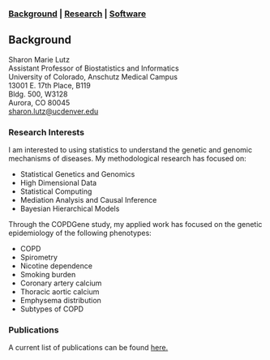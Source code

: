 ### [Background](https://SharonLutz.github.io)  | [Research](https://SharonLutz.github.io/research) | [Software](https://SharonLutz.github.io/software)

## Background

Sharon Marie Lutz  
Assistant Professor of Biostatistics and Informatics  
University of Colorado, Anschutz Medical Campus  
13001 E. 17th Place, B119  
Bldg. 500, W3128  
Aurora, CO 80045  
<sharon.lutz@ucdenver.edu>

### Research Interests
I am interested to using statistics to understand the genetic and genomic mechanisms of diseases. My methodological research has focused on:
- Statistical Genetics and Genomics
- High Dimensional Data
- Statistical Computing
- Mediation Analysis and Causal Inference
- Bayesian Hierarchical Models

Through the COPDGene study, my applied work has focused on the genetic epidemiology of the following phenotypes:
- COPD
- Spirometry
- Nicotine dependence
- Smoking burden
- Coronary artery calcium
- Thoracic aortic calcium 
- Emphysema distribution
- Subtypes of COPD

### Publications
A current list of publications can be found [here.](https://www.researchgate.net/profile/Sharon_Lutz2)

